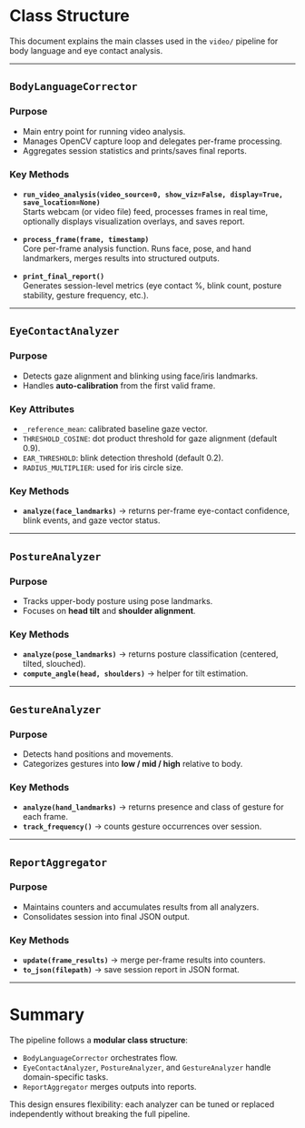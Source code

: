 # Class Structure

This document explains the main classes used in the `video/` pipeline for body language and eye contact analysis.

---

## `BodyLanguageCorrector`

### Purpose
- Main entry point for running video analysis.
- Manages OpenCV capture loop and delegates per-frame processing.
- Aggregates session statistics and prints/saves final reports.

### Key Methods
- **`run_video_analysis(video_source=0, show_viz=False, display=True, save_location=None)`**  
  Starts webcam (or video file) feed, processes frames in real time, optionally displays visualization overlays, and saves report.

- **`process_frame(frame, timestamp)`**  
  Core per-frame analysis function. Runs face, pose, and hand landmarkers, merges results into structured outputs.

- **`print_final_report()`**  
  Generates session-level metrics (eye contact %, blink count, posture stability, gesture frequency, etc.).

---

## `EyeContactAnalyzer`

### Purpose
- Detects gaze alignment and blinking using face/iris landmarks.
- Handles **auto-calibration** from the first valid frame.

### Key Attributes
- `_reference_mean`: calibrated baseline gaze vector.
- `THRESHOLD_COSINE`: dot product threshold for gaze alignment (default 0.9).
- `EAR_THRESHOLD`: blink detection threshold (default 0.2).
- `RADIUS_MULTIPLIER`: used for iris circle size.

### Key Methods
- **`analyze(face_landmarks)`** → returns per-frame eye-contact confidence, blink events, and gaze vector status.

---

## `PostureAnalyzer`

### Purpose
- Tracks upper-body posture using pose landmarks.
- Focuses on **head tilt** and **shoulder alignment**.

### Key Methods
- **`analyze(pose_landmarks)`** → returns posture classification (centered, tilted, slouched).
- **`compute_angle(head, shoulders)`** → helper for tilt estimation.

---

## `GestureAnalyzer`

### Purpose
- Detects hand positions and movements.
- Categorizes gestures into **low / mid / high** relative to body.

### Key Methods
- **`analyze(hand_landmarks)`** → returns presence and class of gesture for each frame.
- **`track_frequency()`** → counts gesture occurrences over session.

---

## `ReportAggregator`

### Purpose
- Maintains counters and accumulates results from all analyzers.
- Consolidates session into final JSON output.

### Key Methods
- **`update(frame_results)`** → merge per-frame results into counters.
- **`to_json(filepath)`** → save session report in JSON format.

---

# Summary
The pipeline follows a **modular class structure**:
- `BodyLanguageCorrector` orchestrates flow.
- `EyeContactAnalyzer`, `PostureAnalyzer`, and `GestureAnalyzer` handle domain-specific tasks.
- `ReportAggregator` merges outputs into reports.

This design ensures flexibility: each analyzer can be tuned or replaced independently without breaking the full pipeline.